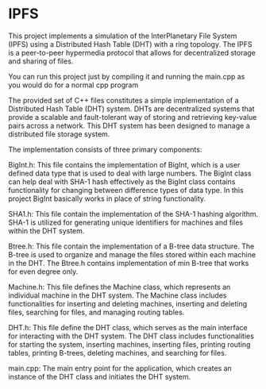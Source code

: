 # IPFS
This project implements a simulation of the InterPlanetary File System (IPFS)
using a Distributed Hash Table (DHT) with a ring topology. The IPFS is a peer-to-peer hypermedia protocol
that allows for decentralized storage and sharing of files.

You can run this project just by compiling it and running the main.cpp as you would do for a normal cpp program

The provided set of C++ files constitutes a simple implementation of a 
Distributed Hash Table (DHT) system. DHTs are decentralized systems 
that provide a scalable and fault-tolerant way of storing and retrieving 
key-value pairs across a network. This DHT system has been designed to 
manage a distributed file storage system.

The implementation consists of three primary components: 
 
BigInt.h: This file contains the implementation of BigInt, which is a user 
defined data type that is used to deal with large numbers. The BigInt 
class can help deal with SHA-1 hash effectively as the BigInt class 
contains functionality for changing between difference types of data 
type. In this project BigInt basically works in place of string 
functionality. 
 
SHA1.h: This file contain the implementation of the SHA-1 hashing 
algorithm. SHA-1 is utilized for generating unique identifiers for 
machines and files within the DHT system. 
 
 
Btree.h: This file contain the implementation of a B-tree data structure. 
The B-tree is used to organize and manage the files stored within each 
machine in the DHT. The Btree.h contains implementation of min B-tree 
that works for even degree only.  
 
Machine.h: This file defines the Machine class, which represents an 
individual machine in the DHT system. The Machine class includes 
functionalities for inserting and deleting machines, inserting and 
deleting files, searching for files, and managing routing tables. 
 
DHT.h: This file define the DHT class, which serves as the main interface 
for interacting with the DHT system. The DHT class includes 
functionalities for starting the system, inserting machines, inserting 
files, printing routing tables, printing B-trees, deleting machines, and 
searching for files. 
 
main.cpp: The main entry point for the application, which creates an 
instance of the DHT class and initiates the DHT system.
